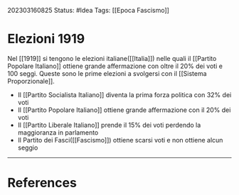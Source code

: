 202303160825
Status: #Idea
Tags: [[Epoca Fascismo]]

# Elezioni 1919
Nel [[1919]] si tengono le elezioni italiane([[Italia]]) nelle quali il [[Partito Popolare Italiano]] ottiene grande affermazione con oltre il 20% dei voti e 100 seggi.
Queste sono le prime elezioni a svolgersi con il [[Sistema Proporzionale]].

- Il [[Partito Socialista Italiano]] diventa la prima forza politica con 32% dei voti
- Il [[Partito Popolare Italiano]] ottiene grande affermazione con il 20% dei voti
- Il [[Partito Liberale Italiano]] prende il 15% dei voti perdendo la maggioranza in parlamento
- Il Partito dei Fasci([[Fascismo]]) ottiene scarsi voti e non ottiene alcun seggio

---
# References